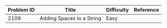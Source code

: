 | Problem ID | Title | Difficulty | Reference
| --- | --- | --- | ---
| 2109 | Adding Spaces to a String | Easy | 
